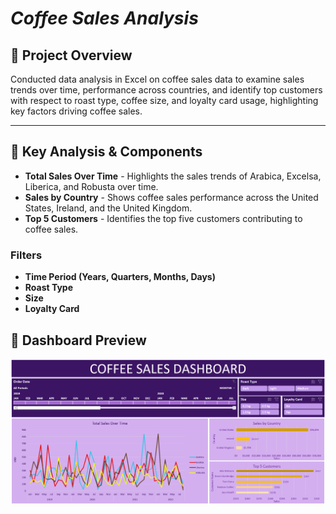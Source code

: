 # *Coffee Sales Analysis*

## 📌 Project Overview
Conducted data analysis in Excel on coffee sales data to examine sales trends over time, performance across countries, and identify top customers with respect to roast type, coffee size,
and loyalty card usage, highlighting key factors driving coffee sales.

---

## 📌 Key Analysis & Components
- **Total Sales Over Time** - Highlights the sales trends of Arabica, Excelsa, Liberica, and Robusta over time.
- **Sales by Country** - Shows coffee sales performance across the United States, Ireland, and the United Kingdom.
- **Top 5 Customers** - Identifies the top five customers contributing to coffee sales.
### Filters
- **Time Period (Years, Quarters, Months, Days)**
- **Roast Type**
- **Size**
- **Loyalty Card**

## 📌 Dashboard Preview
![Coffee Sales](https://github.com/bijoypantu/Coffee-Sales-Analysis/blob/main/Coffee_Sales_Dashboard.png?raw=true)
